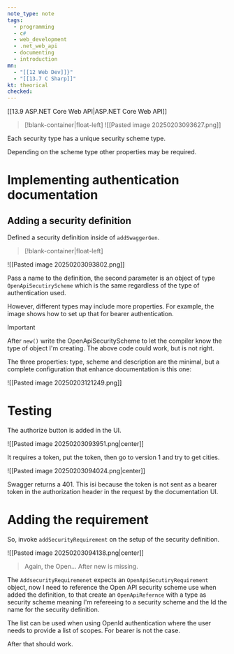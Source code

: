 ```yaml
---
note_type: note
tags:
  - programming
  - c#
  - web_development
  - .net_web_api
  - documenting
  - introduction
mn:
  - "[[12 Web Dev]]}"
  - "[[13.7 C Sharp]]"
kt: theorical
checked:
---
```

[[13.9 ASP.NET Core Web API|ASP.NET Core Web API]]
>[!blank-container|float-left]
>![[Pasted image 20250203093627.png]]

Each security type has a unique security scheme type.


Depending on the scheme type other properties may be required. 


# Implementing authentication documentation
## Adding a security definition
Defined a security definition inside of `addSwaggerGen`.
>[!blank-container|float-left]
>
![[Pasted image 20250203093802.png]]

Pass a name to the definition, the second parameter is an object of type `OpenApiSecutiryScheme` which is the same regardless of the type of authentication used.

However, different types may include more properties. For example, the image shows how to set up that for bearer authentication. 

>[!important]
>After `new()` write the OpenApiSecurityScheme to let the compiler know the type of object I'm creating. The above code could work, but is not right. 

The three properties: type, scheme and description are the minimal, but a complete configuration that enhance documentation is this one:

![[Pasted image 20250203121249.png]]

# Testing
The authorize button is added in the UI.

![[Pasted image 20250203093951.png|center]]

It requires a token, put the token, then go to  version 1 and try to get cities. 

![[Pasted image 20250203094024.png|center]]

Swagger returns a 401. This isi because the token is not sent as a bearer token in the authorization header in the request by the documentation UI. 
# Adding the requirement
So, invoke `addSecurityRequirement` on the setup of the security definition.

![[Pasted image 20250203094138.png|center]]

>Again, the Open...  After new is missing.

The `AddsecurityRequiremenet` expects an `OpenApiSecutiryRequirement` object, now I need to reference the Open API security scheme use when added the definition, to that create an `OpenApiRefernce` with a type as security scheme meaning I'm refereeing to a security scheme and the Id the name for the security definition.

The list can be used when using OpenId authentication where the user needs to provide a list of scopes. For bearer is not the case. 

After that should work. 

